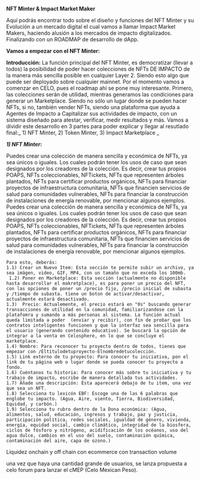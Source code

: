 **NFT Minter & Impact Market Maker**

Aquí podrás encontrar todo sobre el diseño y funciones del NFT Minter y su Evolución a un mercado digital el cual vamos a llamar Impact Market Makers, haciendo alusión a los mercados de impacto digitalizados. Finalizando con un ROADMAP de desarrollo de dApp.

**Vamos a empezar con el NFT Minter:**

**Introducción:**
  La función principal del NFT Minter, es democratizar (llevar a todos) la posibilidad de poder hacer colecciones de NFTs DE IMPACTO de la manera más sencilla posible en cualquier Layer 2. Siendo esto algo que puede ser deployado sobre cualquier mainnet. Por el momento vamos a comenzar en CELO, pues el roadmap ahí se pone muy interesante. Primero, las colecciones serán de utilidad, mientras generamos las condiciones para generar un Marketplace. Siendo no sólo un lugar donde se pueden hacer NFTs, si no, también vender NFTs, siendo una plataforma que ayuda a Agentes de Impacto a Capitalizar sus actividades de impacto, con un sistema diseñado para atestar, verificar, medir resultados y más. Vamos a dividir este desarrollo en 3 partes para poder explicar y llegar al resutlado final:_ 1) NFT Minter, 2) Token Minter, 3) Impact Marketplace _


**_1) NFT Minter:_**

Puedes crear una colección de manera sencilla y económica de NFTs, ya sea únicos o iguales. Los cuales podrán tener los usos de caso que sean designados por los creadores de la colección. Es decir, crear tus propios POAPS, NFTs coleccionables, NFTickets, NFTs que representen árboles plantados, NFTs para certificar productos orgánicos, NFTs para financiar proyectos de infraestructura comunitaria, NFTs que financien servicios de salud para comunidades vulnerables, NFTs para financiar la construcción de instalaciones de energía renovable, por mencionar algunos ejemplos. Puedes crear una colección de manera sencilla y económica de NFTs, ya sea únicos o iguales. Los cuales podrán tener los usos de caso que sean designados por los creadores de la colección. Es decir, crear tus propios POAPS, NFTs coleccionables, NFTickets, NFTs que representen árboles plantados, NFTs para certificar productos orgánicos, NFTs para financiar proyectos de infraestructura comunitaria, NFTs que financien servicios de salud para comunidades vulnerables, NFTs para financiar la construcción de instalaciones de energía renovable, por mencionar algunos ejemplos.
  
    Para esto, deberás:
    1.1) Crear un Nuevo Item: Esta sección te permite subir un archivo, ya sea imágen, video, GIF, MP4, con un tamaño que no exceda los 100mb.
     1.2) Poner en Marketplace: Esta sección (actualmente no disponible hasta desarrollar el makretplace), es para poner un precio del NFT, con las opciones de poner un /precio fijo, /precio inicial de subasta y /tiempo de subasta. tiene un boton de activar/desactivar, actualmente estará desactivado. 
    1.3)  Precio: Actualemente, el precio estará en "0s" buscando generar transacciones de utilidad en la comunidad, familiarizandose con la platafomra y sumando a más personas al sistema. La función actual queda limitada a poder  (enviar y recibir), con fin de probar que los contratos inteligentes funcionen y que la interfaz sea sencilla para el usuario (generando contenido educativo). Se buscará la opción de integrar a la venta en Celosphere, en lo que se concluye el marketplace.
    1.4) Nombre: Para reconocer tu proyecto dentro de todos, tienes que empezar con /Eltítulodetuproyecto-Elnombredetucolección. 
    1.5) Link externo de tu proyecto: Para conocer tu iniciativa, pon el link de tu página web o lugar donde se pueda conocer tu proyecto a fondo. 
    1.6) Cuéntanos tu historia: Para conocer más sobre tu iniciativa y tu trabajo de impacto, escribe de manera detallada tus actividades.
    1.7) Añade una descripción: Ésta aparecerá debajo de tu item, una vez que sea un NFT. 
    1.8) Selecciona tu lexicón EBF: Escoge una de las 6 palabras que englobe tu impacto. (Agua, Aire, viento, Tierra, Biodiversidad, Equidad, y carbón.)
    1.9) Selecciona tu rubro dentro de la Dona económica: (Agua, alimentos, salud, educación, ingresos y trabajo, paz y justicia, participación política, redes sociales, igualdad de género, vivienda, energía, equidad social, cambio climático, integridad de la biosfera, ciclos de fósforo y nitrógeno, acidificación de los océanos, uso del agua dulce, cambios en el uso del suelo, contaminación química, contaminación del aire, capa de ozono.)
    
    





Liquidez onchain y off chain con ecommerce con transaction volume 

una vez que haya una cantidad grande de usuarios, se lanza propuesta a celo forum para lanzar el cMEP (Celo Mexican Peso). 



   
